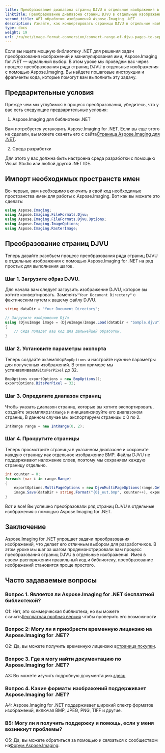 ```yaml
---
title: Преобразование диапазона страниц DJVU в отдельные изображения в Aspose.Imaging for .NET
linktitle: Преобразование диапазона страниц DJVU в отдельные изображения в Aspose.Imaging for .NET
second_title: API обработки изображений Aspose.Imaging .NET
description: Узнайте, как конвертировать страницы DJVU в отдельные изображения с помощью Aspose.Imaging for .NET. Предоставляются пошаговое руководство, примеры кода и часто задаваемые вопросы.
type: docs
weight: 19
url: /ru/net/image-format-conversion/convert-range-of-djvu-pages-to-separate-images/
---
```

Если вы ищете мощную библиотеку .NET для решения задач преобразования изображений и манипулирования ими, Aspose.Imaging for .NET — идеальный выбор. В этом уроке мы проведем вас через процесс преобразования ряда страниц DJVU в отдельные изображения с помощью Aspose.Imaging. Вы найдете пошаговые инструкции и фрагменты кода, которые помогут вам выполнить эту задачу.

## Предварительные условия

Прежде чем мы углубимся в процесс преобразования, убедитесь, что у вас есть следующие предварительные условия:

1. Aspose.Imaging для библиотеки .NET

 Вам потребуется установить Aspose.Imaging for .NET. Если вы еще этого не сделали, вы можете скачать его с сайта[Страница Aspose.Imaging для .NET](https://releases.aspose.com/imaging/net/).

2. Среда разработки

Для этого у вас должна быть настроена среда разработки с помощью Visual Studio или любой другой .NET IDE.

## Импорт необходимых пространств имен

Во-первых, вам необходимо включить в свой код необходимые пространства имен для работы с Aspose.Imaging. Вот как вы можете это сделать:

```csharp
using Aspose.Imaging;
using Aspose.Imaging.FileFormats.Djvu;
using Aspose.Imaging.FileFormats.Djvu.Options;
using Aspose.Imaging.ImageOptions;
using Aspose.Imaging.RasterImage;
```

## Преобразование страниц DJVU

Теперь давайте разобьем процесс преобразования ряда страниц DJVU в отдельные изображения с помощью Aspose.Imaging for .NET на ряд простых для выполнения шагов.

### Шаг 1. Загрузите образ DJVU.

 Для начала вам следует загрузить изображение DJVU, которое вы хотите конвертировать. Заменять`"Your Document Directory"` с фактическим путем к вашему файлу DJVU.

```csharp
string dataDir = "Your Document Directory";

// Загрузите изображение DjVu
using (DjvuImage image = (DjvuImage)Image.Load(dataDir + "Sample.djvu"))
{
    // Сюда попадет ваш код для дальнейшей обработки.
}
```

### Шаг 2. Установите параметры экспорта

 Теперь создайте экземпляр`BmpOptions` и настройте нужные параметры для полученных изображений. В этом примере мы устанавливаем`BitsPerPixel` до 32.

```csharp
BmpOptions exportOptions = new BmpOptions();
exportOptions.BitsPerPixel = 32;
```

### Шаг 3. Определите диапазон страниц

 Чтобы указать диапазон страниц, которые вы хотите экспортировать, создайте экземпляр`IntRange` и инициализируйте его диапазоном страниц. В данном случае мы экспортируем страницы с 0 по 2.

```csharp
IntRange range = new IntRange(0, 2);
```

### Шаг 4. Прокрутите страницы

Теперь просмотрите страницы в указанном диапазоне и сохраните каждую страницу как отдельное изображение BMP. Файлы DJVU не поддерживают наложение слоев, поэтому мы сохраняем каждую страницу отдельно.

```csharp
int counter = 0;
foreach (var i in range.Range)
{
    exportOptions.MultiPageOptions = new DjvuMultiPageOptions(range.GetArrayOneItemFromIndex(counter));
    image.Save(dataDir + string.Format("{0}_out.bmp", counter++), exportOptions);
}
```

Вот и все! Вы успешно преобразовали ряд страниц DJVU в отдельные изображения с помощью Aspose.Imaging for .NET.

## Заключение

Aspose.Imaging for .NET упрощает задачи преобразования изображений, что делает его отличным выбором для разработчиков. В этом уроке мы шаг за шагом продемонстрировали вам процесс преобразования страниц DJVU в отдельные изображения. Имея в своем распоряжении правильный код и библиотеку, преобразование изображений становится проще простого.

## Часто задаваемые вопросы

### Вопрос 1. Является ли Aspose.Imaging for .NET бесплатной библиотекой?

 О1: Нет, это коммерческая библиотека, но вы можете скачать[бесплатная пробная версия](https://releases.aspose.com/) чтобы проверить его возможности.

### Вопрос 2: Могу ли я приобрести временную лицензию на Aspose.Imaging for .NET?

 О2: Да, вы можете получить временную лицензию в[страница покупки](https://purchase.aspose.com/temporary-license/).

### Вопрос 3. Где я могу найти документацию по Aspose.Imaging for .NET?

 A3: Вы можете изучить подробную документацию.[здесь](https://reference.aspose.com/imaging/net/).

### Вопрос 4. Какие форматы изображений поддерживает Aspose.Imaging for .NET?

A4: Aspose.Imaging for .NET поддерживает широкий спектр форматов изображений, включая BMP, JPEG, PNG, TIFF и другие.

### В5: Могу ли я получить поддержку и помощь, если у меня возникнут проблемы?

 О5: Да, вы можете обратиться за помощью и связаться с сообществом на[Форум Aspose.Imaging](https://forum.aspose.com/).